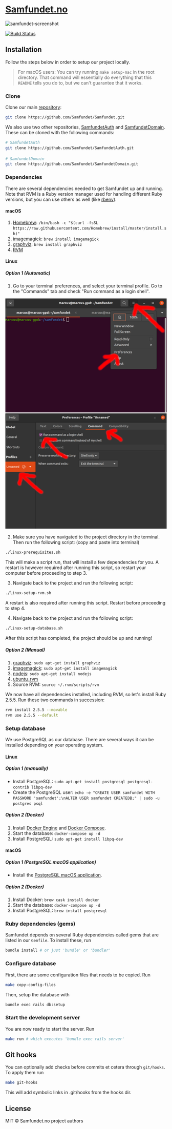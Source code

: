 # [Samfundet.no](http://samfundet.no)

![samfundet-screenshot](http://i.imgur.com/8n5hDoC.png)

[![Build Status](https://travis-ci.org/Samfundet/Samfundet.svg?branch=master)](https://travis-ci.org/Samfundet/Samfundet)

## Installation

Follow the steps below in order to setup our project locally.

> For macOS users: You can try running `make setup-mac` in the root directory. That command will essentially do everything that this `README` tells you do to, but we can't guarantee that it works.

### Clone

Clone our main [repository](https://github.com/Samfundet/Samfundet):

```bash
git clone https://github.com/Samfundet/Samfundet.git
```

We also use two other repositories, [SamfundetAuth](https://github.com/Samfundet/SamfundetAuth) and [SamfundetDomain](https://github.com/Samfundet/SamfundetDomain). These can be cloned with the following commands:

```bash
# SamfundetAuth
git clone https://github.com/Samfundet/SamfundetAuth.git

# SamfundetDomain
git clone https://github.com/Samfundet/SamfundetDomain.git
```

### Dependencies

There are several dependencies needed to get Samfundet up and running. Note that RVM is a Ruby version manager used for handling different Ruby versions, but you can use others as well (like [rbenv](https://github.com/rbenv/rbenv)).

#### macOS

1. [Homebrew](https://brew.sh/): `/bin/bash -c "$(curl -fsSL https://raw.githubusercontent.com/Homebrew/install/master/install.sh)"`
2. [imagemagick](https://formulae.brew.sh/formula/imagemagick): `brew install imagemagick`
3. [graphviz](https://graphviz.org/): `brew install graphviz`
4. [RVM](https://rvm.io/)

#### Linux

##### Option 1 (Automatic)

1. Go to your terminal preferences, and select your terminal profile. Go to the "Commands" tab and check "Run command as a login shell".

![login-shell-1](images/login-shell-1.png)
![login-shell-2](images/login-shell-2.png)

2. Make sure you have navigated to the project directory in the terminal. Then run the following script: (copy and paste into terminal)

```bash
./linux-prerequisites.sh
```

This will make a script run, that will install a few dependencies for you. A restart is however required after running this script, so restart your computer before proceeding to step 3.

3. Navigate back to the project and run the following script:

```bash
./linux-setup-rvm.sh
```

A restart is also required after running this script. Restart before proceeding to step 4.

4. Navigate back to the project and run the following script:

```bash
./linux-setup-database.sh
```

After this script has completed, the project should be up and running!

##### Option 2 (Manual)

1. [graphviz](https://graphviz.org/): `sudo apt-get install graphviz`
2. [imagemagick](https://imagemagick.org/): `sudo apt-get install imagemagick`
3. [nodejs](https://nodejs.org/): `sudo apt-get install nodejs`
4. [ubuntu_rvm](https://github.com/rvm/ubuntu_rvm)
5. Source RVM: `source ~/.rvm/scripts/rvm`

We now have all dependencies installed, including RVM, so let's install Ruby 2.5.5. Run these two commands in succession:

```bash
rvm install 2.5.5 --movable
rvm use 2.5.5 --default
```

### Setup database

We use PostgreSQL as our database. There are several ways it can be installed depending on your operating system.

#### Linux

##### Option 1 (manually)

- Install PostgreSQL: `sudo apt-get install postgresql postgresql-contrib libpq-dev`
- Create the PostgreSQL user: `echo -e "CREATE USER samfundet WITH PASSWORD 'samfundet';\nALTER USER samfundet CREATEDB;" | sudo -u postgres psql`

##### Option 2 (Docker)

1. Install [Docker Engine](https://docs.docker.com/install/linux/docker-ce/ubuntu/) and [Docker Compose](https://docs.docker.com/compose/install/).
2. Start the database: `docker-compose up -d`
3. Install PostgreSQL: `sudo apt-get install libpq-dev`

#### macOS

##### Option 1 (PostgreSQL macOS application)

- Install the [PostgreSQL macOS application](https://postgresapp.com/).

##### Option 2 (Docker)

1. Install Docker: `brew cask install docker`
2. Start the database: `docker-compose up -d`
3. Install PostgreSQL: `brew install postgresql`

### Ruby dependencies (gems)

Samfundet depends on several Ruby dependencies called gems that are listed in our `Gemfile`. To install these, run

```bash
bundle install # or just 'bundle' or 'bundler'
```

### Configure database

First, there are some configuration files that needs to be copied. Run

```bash
make copy-config-files
```

Then, setup the database with

```bash
bundle exec rails db:setup
```

### Start the development server

You are now ready to start the server. Run

```bash
make run # which executes 'bundle exec rails server'
```

## Git hooks

You can optionally add checks before commits et cetera through `git/hooks`. To apply them run

```bash
make git-hooks
```

This will add symbolic links in .git/hooks from the hooks dir.

## License

MIT © Samfundet.no project authors
